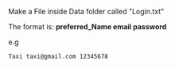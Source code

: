 Make a File inside Data folder called "Login.txt" 

The format is: **preferred_Name email password**

e.g

`Taxi taxi@gmail.com 12345678`